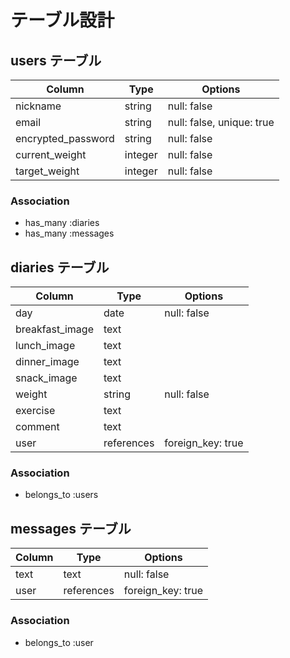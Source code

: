 # テーブル設計

## users テーブル

| Column             | Type    | Options                   |
| ------------------ | ------- | ------------------------- |
| nickname           | string  | null: false               |
| email              | string  | null: false, unique: true |
| encrypted_password | string  | null: false               |
| current_weight     | integer | null: false               |
| target_weight      | integer | null: false               |

### Association

- has_many :diaries
- has_many :messages

## diaries テーブル

| Column          | Type       | Options           |
| --------------- | ---------- | ----------------- |
| day             | date       | null: false       |
| breakfast_image | text       |                   |
| lunch_image     | text       |                   |
| dinner_image    | text       |                   |
| snack_image     | text       |                   |
| weight          | string     | null: false       |
| exercise        | text       |                   |
| comment         | text       |                   |
| user            | references | foreign_key: true |
### Association

- belongs_to :users

## messages テーブル

| Column             | Type       | Options           |
| ------------------ | ---------- | ----------------- |
| text               | text       | null: false       |
| user               | references | foreign_key: true |


### Association

- belongs_to :user